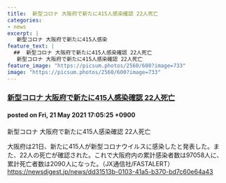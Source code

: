```yaml
---
title:  新型コロナ 大阪府で新たに415人感染確認 22人死亡  
categories:
- news
excerpt: |
   新型コロナ 大阪府で新たに415人感染
feature_text: |
  ##  新型コロナ 大阪府で新たに415人感染確認 22人死亡  
   新型コロナ 大阪府で新たに415人感染確認 22人死亡  
feature_image: "https://picsum.photos/2560/600?image=733"
image: "https://picsum.photos/2560/600?image=733"
---
```


### [ 新型コロナ 大阪府で新たに415人感染確認 22人死亡  ](https://asahi.5ch.net/test/read.cgi/newsplus/1621584325/)
#### posted on Fri, 21 May 2021 17:05:25  +0900

 新型コロナ 大阪府で新たに415人感染確認 22人死亡  

<!--more-->


 大阪府は21日、新たに415人が新型コロナウイルスに感染したと発表した。また、22人の死亡が確認された。これで大阪府内の累計感染者数は97058人に、累計死亡者数は2090人になった。（JX通信社/FASTALERT）            https://newsdigest.jp/news/dd31513b-0103-41a5-b370-bd7c60e64a43 

